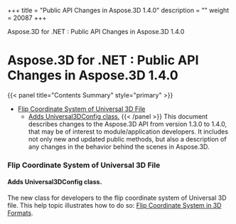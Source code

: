 +++
title = "Public API Changes in Aspose.3D 1.4.0" 
description = "" 
weight = 20087 
+++

Aspose.3D for .NET : Public API Changes in Aspose.3D 1.4.0  

# Aspose.3D for .NET : Public API Changes in Aspose.3D 1.4.0


{{< panel title="Contents Summary" style="primary" >}}
*   [Flip Coordinate System of Universal 3D File](#PublicAPIChangesinAspose.3D1.4.0-FlipCoordinateSystemofUniversal3DFile)
    *   [Adds Universal3DConfig class.](#PublicAPIChangesinAspose.3D1.4.0-AddsUniversal3DConfigclass.)
{{< /panel >}}
This document describes changes to the Aspose.3D API from version 1.3.0 to 1.4.0, that may be of interest to module/application developers. It includes not only new and updated public methods, but also a description of any changes in the behavior behind the scenes in Aspose.3D.

### Flip Coordinate System of Universal 3D File

#### Adds Universal3DConfig class.

The new class for developers to the flip coordinate system of Universal 3D file. This help topic illustrates how to do so: [Flip Coordinate System in 3D Formats](http://www.aspose.com/docs/display/3dnet/Add+an+Asset+Information+and+Flip+Coordinate+System+in+3D+Formats#AddanAssetInformationandFlipCoordinateSystemin3DFormats-FlipCoordinateSystemin3DFormats).

